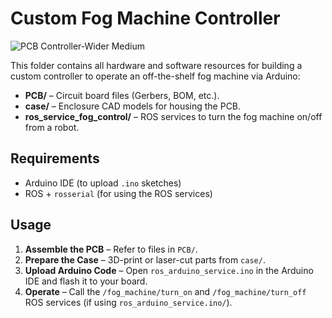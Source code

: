 # Custom Fog Machine Controller

![PCB Controller-Wider Medium](https://github.com/user-attachments/assets/32641ce0-60f9-4e93-8398-fa4c99e41ccc)

This folder contains all hardware and software resources for building a custom controller to operate an off-the-shelf fog machine via Arduino:

- **PCB/** – Circuit board files (Gerbers, BOM, etc.).
- **case/** – Enclosure CAD models for housing the PCB.
- **ros_service_fog_control/** – ROS services to turn the fog machine on/off from a robot.

## Requirements
- Arduino IDE (to upload `.ino` sketches)
- ROS + `rosserial` (for using the ROS services)

## Usage
1. **Assemble the PCB** – Refer to files in `PCB/`.
2. **Prepare the Case** – 3D-print or laser-cut parts from `case/`.
3. **Upload Arduino Code** – Open `ros_arduino_service.ino` in the Arduino IDE and flash it to your board.
4. **Operate** – Call the `/fog_machine/turn_on` and `/fog_machine/turn_off` ROS services (if using `ros_arduino_service.ino/`).
